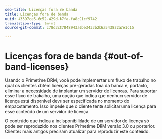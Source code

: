 ```yaml
---
seo-title: Licenças fora de banda
title: Licenças fora de banda
uuid: 43397ce5-6c52-429d-b7fa-fa8c91cf9742
translation-type: tm+mt
source-git-commit: c78d3c87848943a0be3433b2b6a543822a7e1c15

---
```



# Licenças fora de banda {#out-of-band-licenses}

Usando o Primetime DRM, você pode implementar um fluxo de trabalho no qual os clientes obtêm licenças pré-geradas fora da banda e, portanto, eliminar a necessidade de implantar um servidor de licenças. Para suportar esse fluxo de trabalho, uma opção que indica que nenhum servidor de licença está disponível deve ser especificada no momento do empacotamento. Isso impede que o cliente tente solicitar uma licença para esse conteúdo de um servidor de licença.

O conteúdo que indica a indisponibilidade de um servidor de licença só pode ser reproduzido nos clientes Primetime DRM versão 3.0 ou posterior. Clientes mais antigos precisam atualizar para reproduzir este conteúdo.
